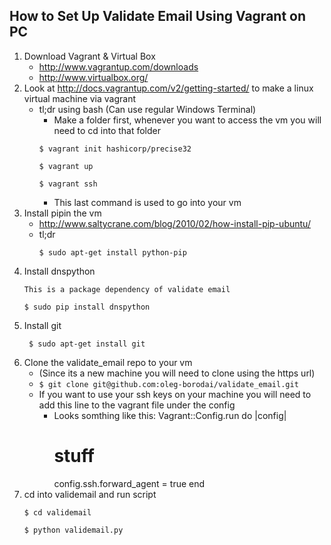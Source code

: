 How to Set Up Validate Email Using Vagrant on PC
-------------------------------------------------

1. Download Vagrant & Virtual Box
    * http://www.vagrantup.com/downloads
    * http://www.virtualbox.org/
2. Look at http://docs.vagrantup.com/v2/getting-started/ to make a linux virtual machine via vagrant
    * tl;dr using bash (Can use regular Windows Terminal)
        * Make a folder first, whenever you want to access the vm you will need to cd into that folder
        ```
        $ vagrant init hashicorp/precise32
        
        $ vagrant up
        
        $ vagrant ssh
        ```
        * This last command is used to go into your vm
3. Install pipin the vm
    * http://www.saltycrane.com/blog/2010/02/how-install-pip-ubuntu/
    * tl;dr
        ```
        $ sudo apt-get install python-pip
   
        ```
4. Install dnspython
    ```
    This is a package dependency of validate email

    $ sudo pip install dnspython
    ```
5. Install git
   ```
    $ sudo apt-get install git
   ```
6. Clone the validate_email repo to your vm 
    * (Since its a new machine you will need to clone using the https url)
    * ```$ git clone git@github.com:oleg-borodai/validate_email.git```
    * If you want to use your ssh keys on your machine you will need to add this line to the vagrant file under the config
        * Looks somthing like this:
          Vagrant::Config.run do |config|
          	# stuff
          	config.ssh.forward_agent = true
          end
7. cd into validemail and run script
    ```
    $ cd validemail

    $ python validemail.py
    ```


